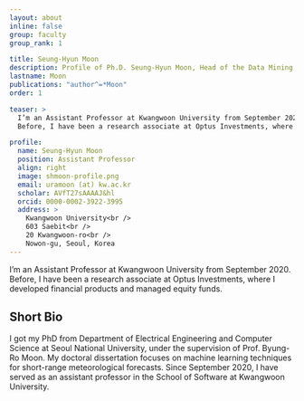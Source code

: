 ```yaml
---
layout: about
inline: false
group: faculty
group_rank: 1

title: Seung-Hyun Moon
description: Profile of Ph.D. Seung-Hyun Moon, Head of the Data Mining Lab.
lastname: Moon
publications: "author^=*Moon"
order: 1

teaser: >
  I’m an Assistant Professor at Kwangwoon University from September 2020.
  Before, I have been a research associate at Optus Investments, where I developed financial products and managed equity funds.

profile:
  name: Seung-Hyun Moon
  position: Assistant Professor
  align: right
  image: shmoon-profile.png
  email: uramoon (at) kw.ac.kr
  scholar: AVfT27sAAAAJ&hl
  orcid: 0000-0002-3922-3995
  address: >
    Kwangwoon University<br />
    603 Saebit<br />
    20 Kwangwoon-ro<br />
    Nowon-gu, Seoul, Korea
---
```


I’m an Assistant Professor at Kwangwoon University from September 2020.
Before, I have been a research associate at Optus Investments, where I developed financial products and managed equity funds.

## Short Bio

I got my PhD from Department of Electrical Engineering and Computer Science at Seoul National University, under the supervision of Prof. Byung-Ro Moon. My doctoral dissertation focuses on machine learning techniques for short-range meteorological forecasts. Since September 2020, I have served as an assistant professor in the School of Software at Kwangwoon University.
